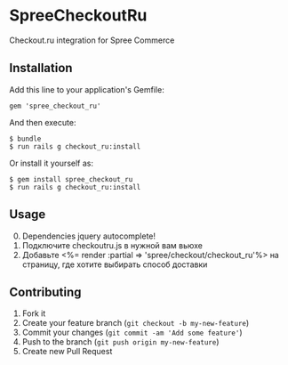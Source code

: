 # SpreeCheckoutRu

Checkout.ru integration for Spree Commerce

## Installation

Add this line to your application's Gemfile:

    gem 'spree_checkout_ru'

And then execute:

    $ bundle
    $ run rails g checkout_ru:install

Or install it yourself as:

    $ gem install spree_checkout_ru
    $ run rails g checkout_ru:install

## Usage

0. Dependencies jquery autocomplete!
1. Подключите checkoutru.js в нужной вам вьюхе
2. Добавьте <%= render :partial => 'spree/checkout/checkout_ru'%> на страницу, где хотите выбирать способ доставки

## Contributing

1. Fork it
2. Create your feature branch (`git checkout -b my-new-feature`)
3. Commit your changes (`git commit -am 'Add some feature'`)
4. Push to the branch (`git push origin my-new-feature`)
5. Create new Pull Request

